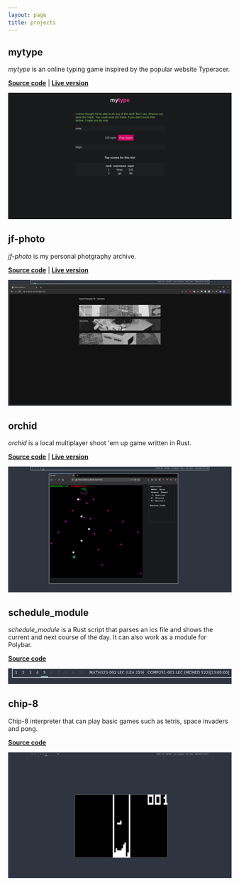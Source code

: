 ```yaml
---
layout: page
title: projects
---
```


## mytype

_mytype_ is an online typing game
inspired by
the popular website Typeracer.

__[Source
code](https://github.com/jfto23/mytype)__ | __[Live
version](https://serene-dawn-01436.herokuapp.com)__

![](./assets/images/mytype_pic.png)

## jf-photo

_jf-photo_ is my personal photgraphy archive.

__[Source
code](https://github.com/jfto23/jf-photo)__ | __[Live
version](http://jf-photo.herokuapp.com)__

![](./assets/images/jf-photo_pic.png)

## orchid

_orchid_ is a local multiplayer shoot 'em up game written in Rust.

__[Source
code](https://github.com/jfto23/orchid)__ | __[Live
version](https://jfto23.github.io/orchid/)__

![](./assets/images/orchid_pic.png)

## schedule\_module

_schedule_module_ is a Rust script that parses an ics file and shows the current and
next course of the day. It can also work as a module for Polybar.

__[Source
code](https://github.com/jfto23/schedule_module)__

![](./assets/images/schedule_module_pic.png)

## chip-8

Chip-8 interpreter that can play basic games such as tetris, space invaders and
pong.

__[Source code](https://github.com/jfto23/chip-8)__

![](./assets/images/chip8_tetris.png)

